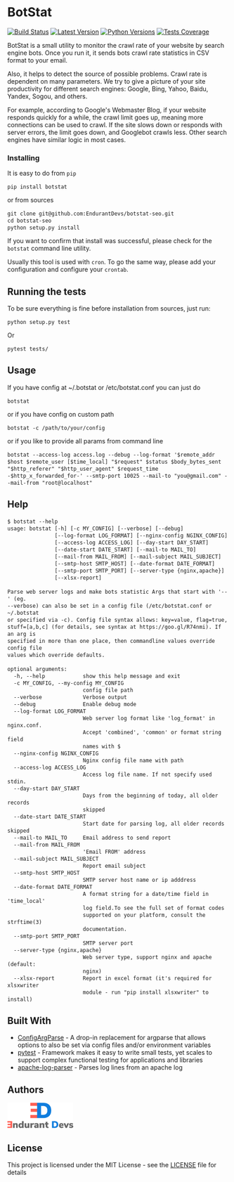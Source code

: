 # BotStat
[![Build Status](https://img.shields.io/travis/EndurantDevs/botstat-seo.svg?logo=travis)](https://travis-ci.org/EndurantDevs/botstat-seo) [![Latest Version](https://pypip.in/version/botstat/badge.svg)](https://pypi.python.org/pypi/botstat/) [![Python Versions](https://img.shields.io/pypi/pyversions/botstat.svg)](https://github.com/EndurantDevs/botstat-seo/blob/master/setup.py) [![Tests Coverage](https://img.shields.io/codecov/c/github/EndurantDevs/botstat-seo/master.svg)](https://codecov.io/gh/EndurantDevs/botstat-seo)

BotStat is a small utility to monitor the crawl rate of your website by search engine bots. Once you run it, it sends bots crawl rate statistics in CSV format to your email.

Also, it helps to detect the source of possible problems. Crawl rate is dependent on many parameters. We try to give a picture of your site productivity for different search engines: Google, Bing, Yahoo, Baidu, Yandex, Sogou, and others.

For example, according to Google's Webmaster Blog, if your website responds quickly for a while, the crawl limit goes up, meaning more connections can be used to crawl. If the site slows down or responds with server errors, the limit goes down, and Googlebot crawls less. Other search engines have similar logic in most cases.

### Installing

It is easy to do from `pip`

```
pip install botstat
```

or from sources

```
git clone git@github.com:EndurantDevs/botstat-seo.git
cd botstat-seo
python setup.py install
```

If you want to confirm that install was successful, please check for the `botstat` command line utility.

Usually this tool is used with `cron`. To go the same way, please add your configuration and configure your `crontab`.

## Running the tests

To be sure everything is fine before installation from sources, just run:
```
python setup.py test
```
Or
```
pytest tests/
```

## Usage

If you have config at ~/.botstat or /etc/botstat.conf you can just do
```
botstat
```
or if you have config on custom path
```
botstat -c /path/to/your/config 
```
or if you like to provide all params from command line
```
botstat --access-log access.log --debug --log-format '$remote_addr $host $remote_user [$time_local] "$request" $status $body_bytes_sent "$http_referer" "$http_user_agent" $request_time -$http_x_forwarded_for-' --smtp-port 10025 --mail-to "you@gmail.com" --mail-from "root@localhost"
```

## Help

```
$ botstat --help
usage: botstat [-h] [-c MY_CONFIG] [--verbose] [--debug]
               [--log-format LOG_FORMAT] [--nginx-config NGINX_CONFIG]
               [--access-log ACCESS_LOG] [--day-start DAY_START]
               [--date-start DATE_START] [--mail-to MAIL_TO]
               [--mail-from MAIL_FROM] [--mail-subject MAIL_SUBJECT]
               [--smtp-host SMTP_HOST] [--date-format DATE_FORMAT]
               [--smtp-port SMTP_PORT] [--server-type {nginx,apache}]
               [--xlsx-report]

Parse web server logs and make bots statistic Args that start with '--' (eg.
--verbose) can also be set in a config file (/etc/botstat.conf or ~/.botstat
or specified via -c). Config file syntax allows: key=value, flag=true,
stuff=[a,b,c] (for details, see syntax at https://goo.gl/R74nmi). If an arg is
specified in more than one place, then commandline values override config file
values which override defaults.

optional arguments:
  -h, --help            show this help message and exit
  -c MY_CONFIG, --my-config MY_CONFIG
                        config file path
  --verbose             Verbose output
  --debug               Enable debug mode
  --log-format LOG_FORMAT
                        Web server log format like 'log_format' in nginx.conf.
                        Accept 'combined', 'common' or format string field
                        names with $
  --nginx-config NGINX_CONFIG
                        Nginx config file name with path
  --access-log ACCESS_LOG
                        Access log file name. If not specify used stdin.
  --day-start DAY_START
                        Days from the beginning of today, all older records
                        skipped
  --date-start DATE_START
                        Start date for parsing log, all older records skipped
  --mail-to MAIL_TO     Email address to send report
  --mail-from MAIL_FROM
                        'Email FROM' address
  --mail-subject MAIL_SUBJECT
                        Report email subject
  --smtp-host SMTP_HOST
                        SMTP server host name or ip adddress
  --date-format DATE_FORMAT
                        A format string for a date/time field in 'time_local'
                        log field.To see the full set of format codes
                        supported on your platform, consult the strftime(3)
                        documentation.
  --smtp-port SMTP_PORT
                        SMTP server port
  --server-type {nginx,apache}
                        Web server type, support nginx and apache (default:
                        nginx)
  --xlsx-report         Report in excel format (it's required for xlsxwriter
                        module - run "pip install xlsxwriter" to install)
```

## Built With

* [ConfigArgParse](https://github.com/bw2/ConfigArgParse) - A drop-in replacement for argparse that allows options to also be set via config files and/or environment variables
* [pytest](https://docs.pytest.org/en/latest/) - Framework makes it easy to write small tests, yet scales to support complex functional testing for applications and libraries
* [apache-log-parser](https://github.com/rory/apache-log-parser) - Parses log lines from an apache log

## Authors
[<img src="https://github.com/EndurantDevs/botstat-seo/raw/master/docs/img/EndurantDevs-big.png" alt="Endurant Devs Team" width="150">](https://github.com/EndurantDevs)

## License

This project is licensed under the MIT License - see the [LICENSE](LICENSE) file for details
